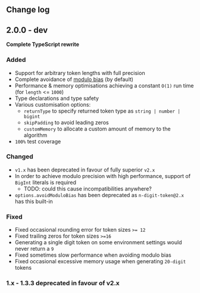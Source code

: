 ## Change log

## 2.0.0 - dev

**Complete TypeScript rewrite**

### Added

* Support for arbitrary token lengths with full precision
* Complete avoidance of [modulo bias](https://en.wikipedia.org/wiki/Fisher%E2%80%93Yates_shuffle#Modulo_bias) (by default)
* Performance & memory optimisations achieving a constant `O(1)` run time (for `length` <= `1000`)
* Type declarations and type safety
* Various customisation options:
  * `returnType` to specify returned token type as `string | number | bigint`
  * `skipPadding` to avoid leading zeros
  * `customMemory` to allocate a custom amount of memory to the algorithm
* `100%` test coverage

### Changed

* `v1.x` has been deprecated in favour of fully superior `v2.x`
* In order to achieve modulo precision with high performance, support of `BigInt` literals is required
  * TODO: could this cause incompatibilities anywhere?
* `options.avoidModuloBias` has been deprecated as `n-digit-token@2.x` has this built-in

### Fixed

* Fixed occasional rounding error for token sizes `>= 12`
* Fixed trailing zeros for token sizes `>=16`
* Generating a single digit token on some environment settings would never return a `9`
* Fixed sometimes slow performance when avoiding modulo bias
* Fixed occasional excessive memory usage when generating `20-digit` tokens

### 1.x - 1.3.3 deprecated in favour of v2.x

